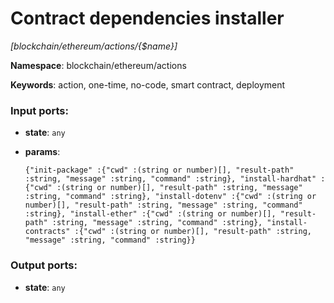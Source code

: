 # Contract dependencies installer

_[blockchain/ethereum/actions/{$name}]_

__Namespace__: blockchain/ethereum/actions

__Keywords__: action, one-time, no-code, smart contract, deployment

### Input ports:

* __state__: ` any `


* __params__: 
    ```
    {"init-package" :{"cwd" :(string or number)[], "result-path" :string, "message" :string, "command" :string}, "install-hardhat" :{"cwd" :(string or number)[], "result-path" :string, "message" :string, "command" :string}, "install-dotenv" :{"cwd" :(string or number)[], "result-path" :string, "message" :string, "command" :string}, "install-ether" :{"cwd" :(string or number)[], "result-path" :string, "message" :string, "command" :string}, "install-contracts" :{"cwd" :(string or number)[], "result-path" :string, "message" :string, "command" :string}}
    ```

### Output ports:

* __state__: ` any `

